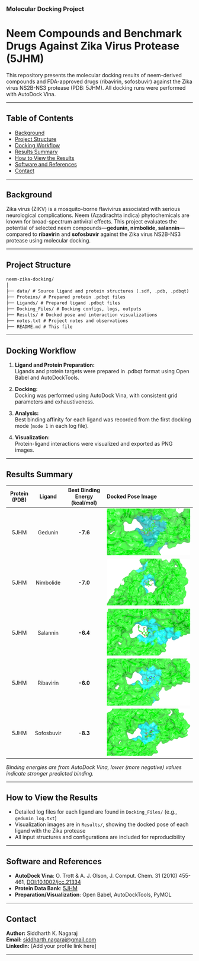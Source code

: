 ### Molecular Docking Project
# Neem Compounds and Benchmark Drugs Against Zika Virus Protease (5JHM)

This repository presents the molecular docking results of neem-derived compounds and FDA-approved drugs (ribavirin, sofosbuvir) against the Zika virus NS2B-NS3 protease (PDB: 5JHM). All docking runs were performed with AutoDock Vina.

---

## Table of Contents

- [Background](#background)
- [Project Structure](#project-structure)
- [Docking Workflow](#docking-workflow)
- [Results Summary](#results-summary)
- [How to View the Results](#how-to-view-the-results)
- [Software and References](#software-and-references)
- [Contact](#contact)

---

## Background

Zika virus (ZIKV) is a mosquito-borne flavivirus associated with serious neurological complications. Neem (Azadirachta indica) phytochemicals are known for broad-spectrum antiviral effects. This project evaluates the potential of selected neem compounds—**gedunin, nimbolide, salannin**—compared to **ribavirin** and **sofosbuvir** against the Zika virus NS2B-NS3 protease using molecular docking.

---

## Project Structure

```
neem-zika-docking/
│
├── data/ # Source ligand and protein structures (.sdf, .pdb, .pdbqt)
├── Proteins/ # Prepared protein .pdbqt files
├── Ligands/ # Prepared ligand .pdbqt files
├── Docking_Files/ # Docking configs, logs, outputs
├── Results/ # Docked pose and interaction visualizations
├── notes.txt # Project notes and observations
├── README.md # This file
```
---

## Docking Workflow

1. **Ligand and Protein Preparation:**  
   Ligands and protein targets were prepared in .pdbqt format using Open Babel and AutoDockTools.

2. **Docking:**  
   Docking was performed using AutoDock Vina, with consistent grid parameters and exhaustiveness.

3. **Analysis:**  
   Best binding affinity for each ligand was recorded from the first docking mode (`mode 1` in each log file).

4. **Visualization:**  
   Protein-ligand interactions were visualized and exported as PNG images.

---

## Results Summary

| Protein (PDB) | Ligand      | Best Binding Energy (kcal/mol) | Docked Pose Image          |
|:-------------:|:-----------:|:------------------------------:|:---------------------------|
| 5JHM          | Gedunin     |           **-7.6**             | ![Gedunin](Results/5JHM_gedunin.png)      |
| 5JHM          | Nimbolide   |           **-7.0**             | ![Nimbolide](Results/5JHM_nimbolide.png)  |
| 5JHM          | Salannin    |           **-6.4**             | ![Salannin](Results/5JHM_salannin.png)    |
| 5JHM          | Ribavirin   |           **-6.0**             | ![Ribavirin](Results/5JHM_ribavirin.png)  |
| 5JHM          | Sofosbuvir  |           **-8.3**             | ![Sofosbuvir](Results/5JHM_sofosbuvir.png) |

*Binding energies are from AutoDock Vina, lower (more negative) values indicate stronger predicted binding.*

---

## How to View the Results

- Detailed log files for each ligand are found in `Docking_Files/` (e.g., `gedunin_log.txt`)
- Visualization images are in `Results/`, showing the docked pose of each ligand with the Zika protease
- All input structures and configurations are included for reproducibility

---

## Software and References

- **AutoDock Vina**: O. Trott & A. J. Olson, J. Comput. Chem. 31 (2010) 455-461, [DOI:10.1002/jcc.21334](https://doi.org/10.1002/jcc.21334)
- **Protein Data Bank**: [5JHM](https://www.rcsb.org/structure/5JHM)
- **Preparation/Visualization**: Open Babel, AutoDockTools, PyMOL

---

## Contact

**Author:** Siddharth K. Nagaraj  
**Email:** siddharth.nagaraj@gmail.com  
**LinkedIn:** [Add your profile link here]

---


